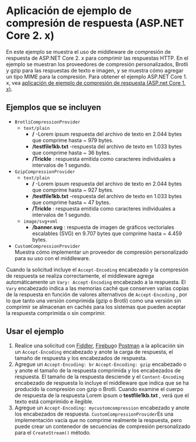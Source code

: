 # <a name="response-compression-sample-application-aspnet-core-2x"></a>Aplicación de ejemplo de compresión de respuesta (ASP.NET Core 2. x)

En este ejemplo se muestra el uso de middleware de compresión de respuesta de ASP.NET Core 2. x para comprimir las respuestas HTTP. En el ejemplo se muestran los proveedores de compresión personalizados, Brotli y gzip para las respuestas de texto e imagen, y se muestra cómo agregar un tipo MIME para la compresión. Para obtener el ejemplo ASP.NET Core 1. x, vea [aplicación de ejemplo de compresión de respuesta (ASP.net Core 1. x)](https://github.com/dotnet/AspNetCore.Docs/tree/main/aspnetcore/performance/response-compression/samples/1.x).

## <a name="examples-in-this-sample"></a>Ejemplos que se incluyen

* `BrotliCompressionProvider`
  * `text/plain`
    * **/** -Lorem ipsum respuesta del archivo de texto en 2.044 bytes que comprime hasta ~ 979 bytes.
    * **/testfile1kb.txt** -respuesta del archivo de texto en 1.033 bytes que comprime hasta ~ 36 bytes.
    * **/Trickle** : respuesta emitida como caracteres individuales a intervalos de 1 segundo.
* `GzipCompressionProvider`
  * `text/plain`
    * **/** -Lorem ipsum respuesta del archivo de texto en 2.044 bytes que comprime hasta ~ 927 bytes.
    * **/testfile1kb.txt** -respuesta del archivo de texto en 1.033 bytes que comprime hasta ~ 47 bytes.
    * **/Trickle** : respuesta emitida como caracteres individuales a intervalos de 1 segundo.
  * `image/svg+xml`
    * **/banner.svg** : respuesta de imagen de gráficos vectoriales escalables (SVG) en 9.707 bytes que comprime hasta ~ 4.459 bytes.
* `CustomCompressionProvider`<br>Muestra cómo implementar un proveedor de compresión personalizado para su uso con el middleware.

Cuando la solicitud incluye el `Accept-Encoding` encabezado y la compresión de respuesta se realiza correctamente, el middleware agrega automáticamente un `Vary: Accept-Encoding` encabezado a la respuesta. El `Vary` encabezado indica a las memorias caché que conserven varias copias de la respuesta en función de valores alternativos de `Accept-Encoding` , por lo que tanto una versión comprimida (gzip o Brotli) como una versión sin comprimir se almacenan en cachés para los sistemas que pueden aceptar la respuesta comprimida o sin comprimir.

## <a name="use-the-sample"></a>Usar el ejemplo

1. Realice una solicitud con [Fiddler](https://www.telerik.com/fiddler), [Firebug](https://getfirebug.com/)o [Postman](https://www.getpostman.com/) a la aplicación sin un `Accept-Encoding` encabezado y anote la carga de respuesta, el tamaño de respuesta y los encabezados de respuesta.
1. Agregue un `Accept-Encoding: br` `Accept-Encoding: gzip` encabezado o y anote el tamaño de la respuesta comprimida y los encabezados de respuesta. El tamaño de la respuesta desciende y el `Content-Encoding` encabezado de respuesta lo incluye el middleware que indica que se ha producido la compresión con gzip o Brotli. Cuando examine el cuerpo de respuesta de la respuesta Lorem ipsum o **testfile1kb.txt** , verá que el texto está comprimido e ilegible.
1. Agregue un `Accept-Encoding: mycustomcompression` encabezado y anote los encabezados de respuesta. `CustomCompressionProvider`Es una implementación vacía que no comprime realmente la respuesta, pero puede crear un contenedor de secuencias de compresión personalizado para el `CreateStream()` método.
